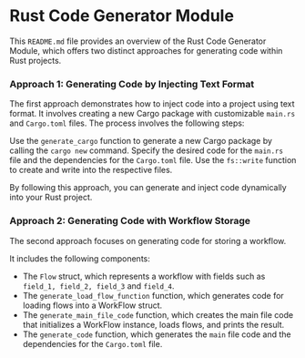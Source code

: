 # Rust Code Generator Module
This `README.md` file provides an overview of the Rust Code Generator Module, which offers two distinct approaches for generating code within Rust projects.

### Approach 1: Generating Code by Injecting Text Format

The first approach demonstrates how to inject code into a project using text format. It involves creating a new Cargo package with customizable `main.rs` and `Cargo.toml` files. The process involves the following steps:

Use the `generate_cargo` function to generate a new Cargo package by calling the `cargo new` command.
Specify the desired code for the `main.rs` file and the dependencies for the `Cargo.toml` file.
Use the `fs::write` function to create and write into the respective files.

By following this approach, you can generate and inject code dynamically into your Rust project.

### Approach 2: Generating Code with Workflow Storage
The second approach focuses on generating code for storing a workflow. 

It includes the following components:

* The `Flow` struct, which represents a workflow with fields such as `field_1, field_2, field_3` and `field_4`.
* The `generate_load_flow_function` function, which generates code for loading flows into a WorkFlow struct.
* The `generate_main_file_code` function, which creates the main file code that initializes a WorkFlow instance, loads flows, and prints the result.
* The `generate_code` function, which generates the `main` file code and the dependencies for the `Cargo.toml` file.